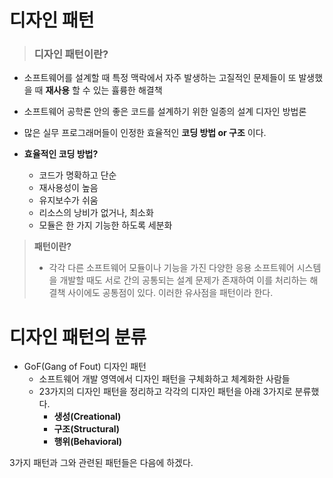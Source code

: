# 디자인 패턴

>### __디자인 패턴이란?__

- 소프트웨어를 설계할 때 특정 맥락에서 자주 발생하는 고질적인 문제들이 또 발생했을 때 __재사용__ 할 수 있는 휼륭한 해결책
- 소프트웨어 공학론 안의 좋은 코드를 설계하기 위한 일종의 설계 디자인 방법론
- 많은 실무 프로그래머들이 인정한 효율적인 __코딩 방법 or 구조__ 이다.

- __효율적인 코딩 방법?__ 
  - 코드가 명확하고 단순
  - 재사용성이 높음
  - 유지보수가 쉬움
  - 리소스의 낭비가 없거나, 최소화
  - 모듈은 한 가지 기능한 하도록 세분화

> __패턴이란?__ 
>
> - 각각 다른 소프트웨어 모듈이나 기능을 가진 다양한 응용 소프트웨어 시스템을 개발할 때도 서로 간의 공통되는 설계 문제가 존재하여 이를 처리하는 해결책 사이에도  공통점이 있다. 이러한 유사점을 패턴이라 한다.



# 디자인 패턴의 분류

- GoF(Gang of Fout) 디자인 패턴 
  - 소프트웨어 개발 영역에서 디자인 패턴을 구체화하고 체계화한 사람들
  - 23가지의 디자인 패턴을 정리하고 각각의 디자인 패턴을 아래 3가지로 분류했다. 
    - __생성(Creational)__
    - __구조(Structural)__
    - __행위(Behavioral)__



3가지 패턴과 그와 관련된 패턴들은 다음에 하겠다.

